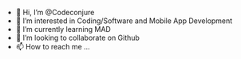 - 👋 Hi, I’m @Codeconjure
- 👀 I’m interested in Coding/Software and Mobile App Development
- 🌱 I’m currently learning MAD
- 💞️ I’m looking to collaborate on Github
- 📫 How to reach me ...

<!---
Codeconjure/Codeconjure is a ✨ special ✨ repository because its `README.md` (this file) appears on your GitHub profile.
You can click the Preview link to take a look at your changes.
--->
